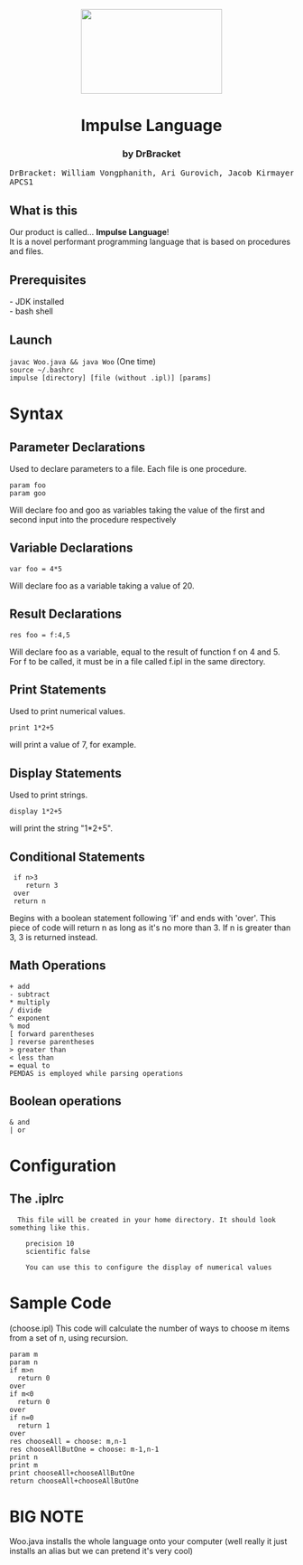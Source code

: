 <html>
  <head></head>
  <body>
  <p align="center">
  <img src="https://user-images.githubusercontent.com/67127399/170313423-6a3eff48-c339-47b3-80f2-5778aafbb511.png" width="250px" height="150px">

  <h1 align="center">Impulse Language</h1>
    <h3 align="center">by DrBracket</h3>
<pre>
DrBracket: William Vongphanith, Ari Gurovich, Jacob Kirmayer
APCS1
</pre>

  <h2>What is this</h2>
    Our product is called... <strong>Impulse Language</strong>!<br>
    It is a novel performant programming language that is based on procedures and files.
  <h2>Prerequisites</h2>
    - JDK installed <br/>
    - bash shell <br/>
  <h2>Launch</h2>
    <code>javac Woo.java && java Woo</code> (One time) <br/>
    <code>source ~/.bashrc </code> <br/>
    <code>impulse [directory] [file (without .ipl)] [params]</code> <br/>
  </p>
  </body>
</html>

 # Syntax
 
 ## Parameter Declarations
   Used to declare parameters to a file. Each file is one procedure. 
    
    param foo
    param goo
    
   Will declare foo and goo as variables taking the value of the first and second input into the procedure respectively
    
## Variable Declarations
    var foo = 4*5
    
 Will declare foo as a variable taking a value of 20.
 
 ## Result Declarations
    res foo = f:4,5
    
 Will declare foo as a variable, equal to the result of function f on 4 and 5. For f to be called, it must be in a file called f.ipl in the same directory.
    
  ## Print Statements
   Used to print numerical values. 
    
    print 1*2+5
   
   will print a value of 7, for example.
    
 ## Display Statements
 
   Used to print strings. 
    
    display 1*2+5 
    
   will print the string "1*2+5".
    
 ## Conditional Statements
     if n>3
        return 3
     over
     return n
     
  Begins with a boolean statement following 'if' and ends with 'over'. This piece of code will return n as long as it's no more than 3. If n
  is greater than 3, 3 is returned instead.
     
  ## Math Operations
    + add
    - subtract
    * multiply
    / divide
    ^ exponent
    % mod
    [ forward parentheses
    ] reverse parentheses
    > greater than
    < less than
    = equal to
    PEMDAS is employed while parsing operations
    
    
  ## Boolean operations
    & and
    | or

# Configuration
   ## The .iplrc
      This file will be created in your home directory. It should look something like this.
        
        precision 10
        scientific false
        
        You can use this to configure the display of numerical values
        
 # Sample Code
 (choose.ipl) This code will calculate the number of ways to choose m items from a set of n, using recursion.
    
    param m
    param n
    if m>n
      return 0
    over
    if m<0
      return 0
    over
    if n=0
      return 1
    over
    res chooseAll = choose: m,n-1
    res chooseAllButOne = choose: m-1,n-1
    print n
    print m
    print chooseAll+chooseAllButOne
    return chooseAll+chooseAllButOne


<h1>BIG NOTE</h1>
<p>Woo.java installs the whole language onto your computer (well really it just installs an alias but we can pretend it's very cool)</p>
